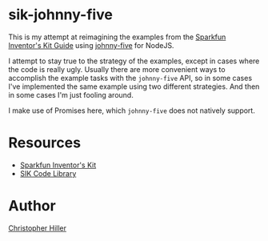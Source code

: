 # sik-johnny-five

This is my attempt at reimagining the examples from the [Sparkfun Inventor's Kit Guide](https://cdn.sparkfun.com/datasheets/Kits/RedBoard_SIK_3.2.pdf) using [johnny-five](/rwaldron/johnny-five) for NodeJS.

I attempt to stay true to the strategy of the examples, except in cases where the code is really ugly.  Usually there are more convenient ways to accomplish the example tasks with the `johnny-five` API, so in some cases I've implemented the same example using two different strategies.  And then in some cases I'm just fooling around.

I make use of Promises here, which `johnny-five` does not natively support.

# Resources

- [Sparkfun Inventor's Kit](https://www.sparkfun.com/products/12060)
- [SIK Code Library](https://cdn.sparkfun.com/datasheets/Kits/SIK%20Guide%20Code%2032.zip)

# Author

[Christopher Hiller](http://boneskull.com)

